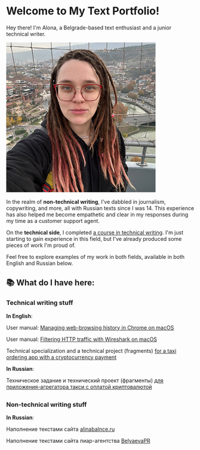 # Welcome to My Text Portfolio!

Hey there! I'm Alona, a Belgrade-based text enthusiast and a junior technical writer.

<img src="https://github.com/alionakot/technicalwriting/blob/main/Images/photo_2023-03-03_18-44-15.jpg" alt="Alona's photo" width="400"/>

In the realm of **non-technical writing**, I've dabbled in journalism, copywriting, and more, all with Russian texts since I was 14. This experience has also helped me become empathetic and clear in my responses during my time as a customer support agent.

On the **technical side**, I completed [a course in technical writing](https://voiti.tilda.ws/intensiv#rec402053586). I'm just starting to gain experience in this field, but I've already produced some pieces of work I'm proud of.

Feel free to explore examples of my work in both fields, available in both English and Russian below.

## 📚 What do I have here:  
### Technical writing stuff

**In English**:

User manual: [Managing web-browsing history in Chrome on macOS](https://github.com/alionakot/technicalwriting/blob/main/cookie_instructions.md)

User manual: [Filtering HTTP traffic with Wireshark on macOS](https://github.com/alionakot/technicalwriting/blob/main/Using%20Wireshark%20on%20MacOS.md)

Technical specialization and a technical project (fragments) [for a taxi ordering app with a cryptocurrency payment](https://github.com/alionakot/technicalwriting/blob/main/5_requirements.md)

**In Russian**:

Техническое задание и технический проект (фрагменты) [для приложения-агрегатора такси с оплатой криптовалютой](https://github.com/alionakot/technicalwriting/blob/main/5%20%D1%82%D1%80%D0%B5%D0%B1%D0%BE%D0%B2%D0%B0%D0%BD%D0%B8%D0%B9%20%D0%B4%D0%BB%D1%8F%20%D0%BF%D1%80%D0%B8%D0%BB%D0%BE%D0%B6%D0%B5%D0%BD%D0%B8%D1%8F%20%D0%B7%D0%B0%D0%BA%D0%B0%D0%B7%D0%B0%20%D1%82%D0%B0%D0%BA%D1%81%D0%B8.md)

## 

### Non-technical writing stuff

**In Russian**:

Наполнение текстами сайта [alinabalnce.ru](https://alinabalance.ru/)

Наполнение текстами сайта пиар-агентства [BelyaevaPR](https://belyaevapr.ru/)

